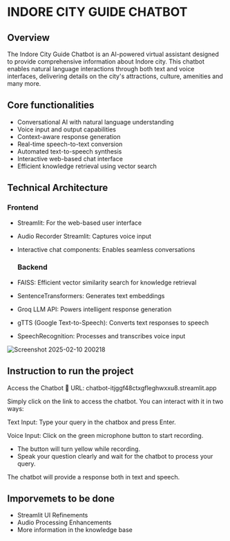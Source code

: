 # INDORE CITY GUIDE CHATBOT

## Overview
The Indore City Guide Chatbot is an AI-powered virtual assistant designed to provide comprehensive information about Indore city. This chatbot enables natural language interactions through both text and voice interfaces, delivering details on the city's attractions, culture, amenities and many more.

## Core functionalities

- Conversational AI with natural language understanding
- Voice input and output capabilities
- Context-aware response generation
- Real-time speech-to-text conversion
- Automated text-to-speech synthesis
- Interactive web-based chat interface
- Efficient knowledge retrieval using vector search

## Technical Architecture
  ### Frontend
- Streamlit: For the web-based user interface
- Audio Recorder Streamlit: Captures voice input
- Interactive chat components: Enables seamless conversations

  ### Backend
- FAISS: Efficient vector similarity search for knowledge retrieval
- SentenceTransformers: Generates text embeddings
- Groq LLM API: Powers intelligent response generation
- gTTS (Google Text-to-Speech): Converts text responses to speech
- SpeechRecognition: Processes and transcribes voice input


![Screenshot 2025-02-10 200218](https://github.com/user-attachments/assets/8e85664a-1178-4795-a40d-b8b76a706546)


## Instruction to run the project
 Access the Chatbot
🔗 URL: chatbot-itjggf48ctxgfleghwxxu8.streamlit.app

Simply click on the link to access the chatbot. You can interact with it in two ways:

Text Input: Type your query in the chatbox and press Enter.

Voice Input: Click on the green microphone button to start recording.
  - The button will turn yellow while recording.
  - Speak your question clearly and wait for the chatbot to process your query.
  
The chatbot will provide a response both in text and speech.

## Imporvemets to be done
  -  Streamlit UI Refinements
  -  Audio Processing Enhancements
  -  More information in the knowledge base
